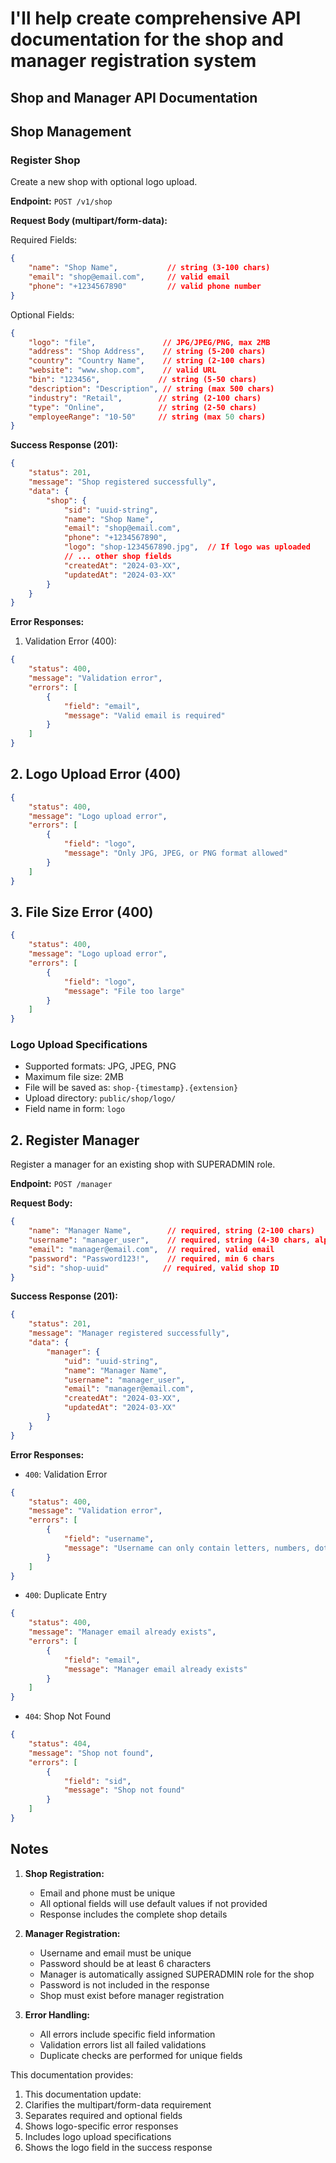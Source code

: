 # I'll help create comprehensive API documentation for the shop and manager registration system

## Shop and Manager API Documentation

## Shop Management

### Register Shop

Create a new shop with optional logo upload.

**Endpoint:** `POST /v1/shop`

**Request Body (multipart/form-data):**

Required Fields:

```json
{
    "name": "Shop Name",           // string (3-100 chars)
    "email": "shop@email.com",     // valid email
    "phone": "+1234567890"         // valid phone number
}
```

Optional Fields:

```json
{
    "logo": "file",               // JPG/JPEG/PNG, max 2MB
    "address": "Shop Address",    // string (5-200 chars)
    "country": "Country Name",    // string (2-100 chars)
    "website": "www.shop.com",    // valid URL
    "bin": "123456",             // string (5-50 chars)
    "description": "Description", // string (max 500 chars)
    "industry": "Retail",        // string (2-100 chars)
    "type": "Online",            // string (2-50 chars)
    "employeeRange": "10-50"     // string (max 50 chars)
}
```

**Success Response (201):**

```json
{
    "status": 201,
    "message": "Shop registered successfully",
    "data": {
        "shop": {
            "sid": "uuid-string",
            "name": "Shop Name",
            "email": "shop@email.com",
            "phone": "+1234567890",
            "logo": "shop-1234567890.jpg",  // If logo was uploaded
            // ... other shop fields
            "createdAt": "2024-03-XX",
            "updatedAt": "2024-03-XX"
        }
    }
}
```

**Error Responses:**

1. Validation Error (400):

```json
{
    "status": 400,
    "message": "Validation error",
    "errors": [
        {
            "field": "email",
            "message": "Valid email is required"
        }
    ]
}
```

## 2. Logo Upload Error (400)

```json
{
    "status": 400,
    "message": "Logo upload error",
    "errors": [
        {
            "field": "logo",
            "message": "Only JPG, JPEG, or PNG format allowed"
        }
    ]
}
```

## 3. File Size Error (400)

```json
{
    "status": 400,
    "message": "Logo upload error",
    "errors": [
        {
            "field": "logo",
            "message": "File too large"
        }
    ]
}
```

### Logo Upload Specifications

- Supported formats: JPG, JPEG, PNG
- Maximum file size: 2MB
- File will be saved as: `shop-{timestamp}.{extension}`
- Upload directory: `public/shop/logo/`
- Field name in form: `logo`

## 2. Register Manager

Register a manager for an existing shop with SUPERADMIN role.

**Endpoint:** `POST /manager`

**Request Body:**

```json
{
    "name": "Manager Name",        // required, string (2-100 chars)
    "username": "manager_user",    // required, string (4-30 chars, alphanumeric with _ and .)
    "email": "manager@email.com",  // required, valid email
    "password": "Password123!",    // required, min 6 chars
    "sid": "shop-uuid"            // required, valid shop ID
}
```

**Success Response (201):**

```json
{
    "status": 201,
    "message": "Manager registered successfully",
    "data": {
        "manager": {
            "uid": "uuid-string",
            "name": "Manager Name",
            "username": "manager_user",
            "email": "manager@email.com",
            "createdAt": "2024-03-XX",
            "updatedAt": "2024-03-XX"
        }
    }
}
```

**Error Responses:**

- `400`: Validation Error

```json
{
    "status": 400,
    "message": "Validation error",
    "errors": [
        {
            "field": "username",
            "message": "Username can only contain letters, numbers, dots and underscores"
        }
    ]
}
```

- `400`: Duplicate Entry

```json
{
    "status": 400,
    "message": "Manager email already exists",
    "errors": [
        {
            "field": "email",
            "message": "Manager email already exists"
        }
    ]
}
```

- `404`: Shop Not Found

```json
{
    "status": 404,
    "message": "Shop not found",
    "errors": [
        {
            "field": "sid",
            "message": "Shop not found"
        }
    ]
}
```

## Notes

1. **Shop Registration:**
   - Email and phone must be unique
   - All optional fields will use default values if not provided
   - Response includes the complete shop details

2. **Manager Registration:**
   - Username and email must be unique
   - Password should be at least 6 characters
   - Manager is automatically assigned SUPERADMIN role for the shop
   - Password is not included in the response
   - Shop must exist before manager registration

3. **Error Handling:**
   - All errors include specific field information
   - Validation errors list all failed validations
   - Duplicate checks are performed for unique fields

This documentation provides:

1. This documentation update:
2. Clarifies the multipart/form-data requirement
3. Separates required and optional fields
4. Shows logo-specific error responses
5. Includes logo upload specifications
6. Shows the logo field in the success response
